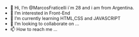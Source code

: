 - 👋 Hi, I’m @MarcosFraticelli i´m 28 and i am from Argentina.
- 👀 I’m interested in Front-End 
- 🌱 I’m currently learning HTML,CSS and JAVASCRIPT
- 💞️ I’m looking to collaborate on ...
- 📫 How to reach me ...

<!---
MarcosFraticelli/MarcosFraticelli is a ✨ special ✨ repository because its `README.md` (this file) appears on your GitHub profile.
You can click the Preview link to take a look at your changes.
--->

